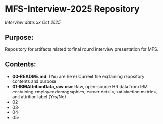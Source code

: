 # MFS-Interview-2025 Repository
*Interview date: xx Oct 2025*

## Purpose:
Repository for artifacts related to final round interview presentation for MFS.

## Contents: 
* **00-README.md**: (You are here) Current file explaining repository contents and purpose
* **01-IBMAttritionData_raw.csv**: Raw, open-source HR data from IBM containing employee demographics, career details, satisfaction metrics, and attrition label (Yes/No)
* 02-
* 03-
* 04-
* 05-
